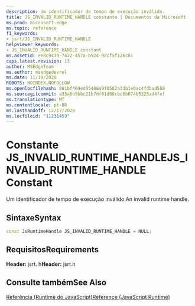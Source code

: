 ```yaml
---
description: Um identificador de tempo de execução inválido.
title: JS_INVALID_RUNTIME_HANDLE constante | Documentos da Microsoft
ms.prod: microsoft-edge
ms.topic: reference
f1_keywords:
- jsrt/JS_INVALID_RUNTIME_HANDLE
helpviewer_keywords:
- JS_INVALID_RUNTIME_HANDLE constant
ms.assetid: ee8c9439-7422-457a-b924-98cf5f126c8c
caps.latest.revision: 13
author: MSEdgeTeam
ms.author: msedgedevrel
ms.date: 11/19/2020
ROBOTS: NOINDEX,NOFOLLOW
ms.openlocfilehash: 881bf469ed95408a9f0582a33b1e0ac4fdbad580
ms.sourcegitcommit: a35a6b5bbc21b7df61d08cbc6b074b5325ad4fef
ms.translationtype: MT
ms.contentlocale: pt-BR
ms.lasthandoff: 12/17/2020
ms.locfileid: "11231459"
---
```

# <span data-ttu-id="77576-103">Constante JS_INVALID_RUNTIME_HANDLE</span><span class="sxs-lookup"><span data-stu-id="77576-103">JS_INVALID_RUNTIME_HANDLE Constant</span></span>

<span data-ttu-id="77576-104">Um identificador de tempo de execução inválido.</span><span class="sxs-lookup"><span data-stu-id="77576-104">An invalid runtime handle.</span></span>  
  
## <span data-ttu-id="77576-105">Sintaxe</span><span class="sxs-lookup"><span data-stu-id="77576-105">Syntax</span></span>  
  
```cpp
const JsRuntimeHandle JS_INVALID_RUNTIME_HANDLE = NULL;  
```  
  
## <span data-ttu-id="77576-106">Requisitos</span><span class="sxs-lookup"><span data-stu-id="77576-106">Requirements</span></span>  
 <span data-ttu-id="77576-107">**Header:** jsrt. h</span><span class="sxs-lookup"><span data-stu-id="77576-107">**Header:** jsrt.h</span></span>  
  
## <span data-ttu-id="77576-108">Consulte também</span><span class="sxs-lookup"><span data-stu-id="77576-108">See Also</span></span>  
 [<span data-ttu-id="77576-109">Referência (Runtime do JavaScript)</span><span class="sxs-lookup"><span data-stu-id="77576-109">Reference (JavaScript Runtime)</span></span>](../chakra-hosting/reference-javascript-runtime.md)
